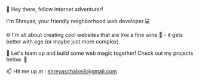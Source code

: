 👋 Hey there, fellow internet adventurer!

 I'm Shreyas, your friendly neighborhood web developer.💻

🌐 I'm all about creating cool websites that are like a fine wine 🍷 - it gets better with age (or maybe just more complex).

🚀 Let's team up and build some web magic together! Check out my projects below. 🌟

 📫 Hit me up at : shreyaschalke8@gmail.com

<!--
**shreyasss12/shreyasss12** is a ✨ _special_ ✨ repository because its `README.md` (this file) appears on your GitHub profile.

Here are some ideas to get you started:

- 🔭 I’m currently working on ...
- 🌱 I’m currently learning ...
- 👯 I’m looking to collaborate on ...
- 🤔 I’m looking for help with ...
- 💬 Ask me about ...
- ...
- 😄 Pronouns: ...
- ⚡ Fun fact: ...
-->
